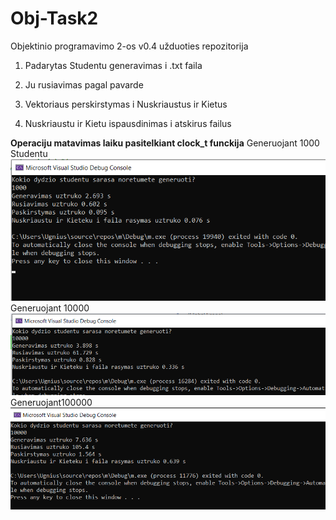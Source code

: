 # Obj-Task2
Objektinio programavimo 2-os v0.4 užduoties repozitorija

1. Padarytas Studentu generavimas i .txt faila

2. Ju rusiavimas pagal pavarde

3. Vektoriaus perskirstymas i Nuskriaustus ir Kietus

4. Nuskriaustu ir Kietu ispausdinimas i atskirus failus

**Operaciju matavimas laiku pasitelkiant clock_t funckija**
Generuojant 1000 Studentu
![1000_Generavimas](https://raw.githubusercontent.com/ugniusado/Obj-Task2/v0.4/V0.4_1.png)
Generuojant 10000
![10000_Generavimas](https://raw.githubusercontent.com/ugniusado/Obj-Task2/v0.4/V0.4_2.png)
Generuojant100000
![100000_Generavimas](https://raw.githubusercontent.com/ugniusado/Obj-Task2/v0.4/V0.4_3.png)






